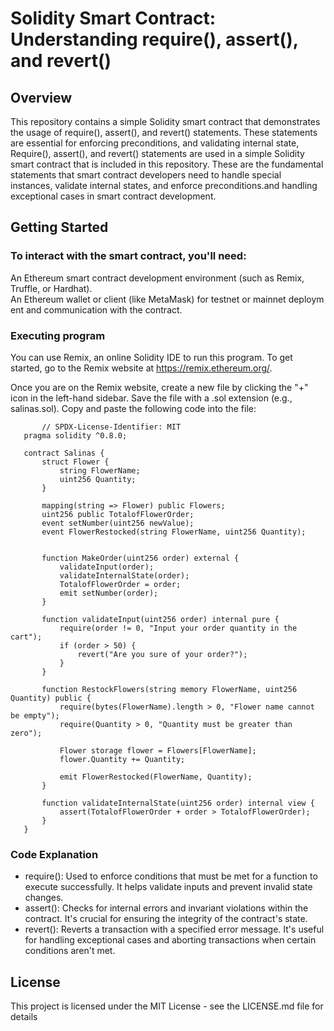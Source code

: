 # Solidity Smart Contract: Understanding require(), assert(), and revert()

## Overview
This repository contains a simple Solidity smart contract that demonstrates the usage of require(), assert(), and revert() statements. These statements are essential for enforcing preconditions, and validating internal state, Require(), assert(), and revert() statements are used in a simple Solidity smart contract that is included in this repository. These are the fundamental statements that smart contract developers need to handle special instances, validate internal states, and enforce preconditions.and handling exceptional cases in smart contract development.

## Getting Started

### To interact with the smart contract, you'll need:
An Ethereum smart contract development environment (such as Remix, Truffle, or Hardhat). An Ethereum wallet or client (like MetaMask) for testnet or mainnet deployment and communication with the contract. 

### Executing program
You can use Remix, an online Solidity IDE to run this program. To get started, go to the Remix website at https://remix.ethereum.org/.

Once you are on the Remix website, create a new file by clicking the "+" icon in the left-hand sidebar. Save the file with a .sol extension (e.g., salinas.sol). Copy and paste the following code into the file:
 ```
        // SPDX-License-Identifier: MIT
    pragma solidity ^0.8.0;

    contract Salinas {
        struct Flower {
            string FlowerName;
            uint256 Quantity;
        }

        mapping(string => Flower) public Flowers;
        uint256 public TotalofFlowerOrder;
        event setNumber(uint256 newValue);
        event FlowerRestocked(string FlowerName, uint256 Quantity);


        function MakeOrder(uint256 order) external {
            validateInput(order);
            validateInternalState(order);
            TotalofFlowerOrder = order;
            emit setNumber(order);
        }

        function validateInput(uint256 order) internal pure {
            require(order != 0, "Input your order quantity in the cart");
            if (order > 50) {
                revert("Are you sure of your order?");
            }
        }

        function RestockFlowers(string memory FlowerName, uint256 Quantity) public {
            require(bytes(FlowerName).length > 0, "Flower name cannot be empty");
            require(Quantity > 0, "Quantity must be greater than zero");
            
            Flower storage flower = Flowers[FlowerName];
            flower.Quantity += Quantity;
            
            emit FlowerRestocked(FlowerName, Quantity);
        }

        function validateInternalState(uint256 order) internal view {
            assert(TotalofFlowerOrder + order > TotalofFlowerOrder);
        }
    }
```

### Code Explanation
- require(): Used to enforce conditions that must be met for a function to execute successfully. It helps validate inputs and prevent invalid state changes.
- assert(): Checks for internal errors and invariant violations within the contract. It's crucial for ensuring the integrity of the contract's state.
- revert(): Reverts a transaction with a specified error message. It's useful for handling exceptional cases and aborting transactions when certain conditions aren't met.

## License
This project is licensed under the MIT License - see the LICENSE.md file for details
